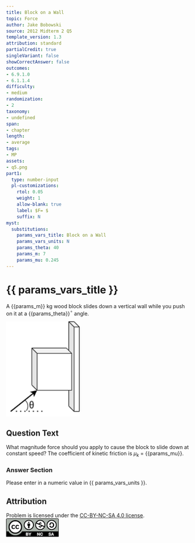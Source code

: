 ```yaml
---
title: Block on a Wall
topic: Force
author: Jake Bobowski
source: 2012 Midterm 2 Q5
template_version: 1.3
attribution: standard
partialCredit: true
singleVariant: false
showCorrectAnswer: false
outcomes:
- 6.9.1.0
- 6.1.1.4
difficulty:
- medium
randomization:
- 2
taxonomy:
- undefined
span:
- chapter
length:
- average
tags:
- MP
assets:
- q5.png
part1:
  type: number-input
  pl-customizations:
    rtol: 0.05
    weight: 1
    allow-blank: true
    label: $F= $
    suffix: N
myst:
  substitutions:
    params_vars_title: Block on a Wall
    params_vars_units: N
    params_theta: 40
    params_m: 7
    params_mu: 0.245
---
```

# {{ params_vars_title }}
A {{params_m}} kg wood block slides down a vertical wall while you push on it at a {{params_theta}}$^\circ$ angle.

<img src="q5.png" width=200px alt="Box pushed against a wall by a force at angle theta">

## Question Text

What magnitude force should you apply to cause the block to slide down at constant speed? The coefficient of kinetic friction is $\mu_k$ = {{params_mu}}.

### Answer Section

Please enter in a numeric value in {{ params_vars_units }}.

## Attribution

Problem is licensed under the [CC-BY-NC-SA 4.0 license](https://creativecommons.org/licenses/by-nc-sa/4.0/).<br> ![The Creative Commons 4.0 license requiring attribution-BY, non-commercial-NC, and share-alike-SA license.](https://raw.githubusercontent.com/firasm/bits/master/by-nc-sa.png)